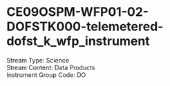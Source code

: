 # CE09OSPM-WFP01-02-DOFSTK000-telemetered-dofst_k_wfp_instrument

Stream Type: Science<br>
Stream Content: Data Products<br>
Instrument Group Code: DO<br>
